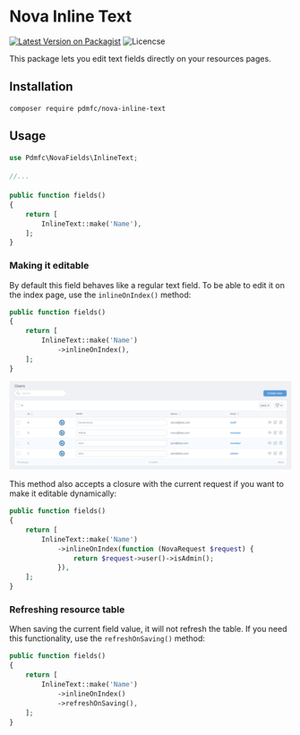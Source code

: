 # Nova Inline Text

[![Latest Version on Packagist](https://img.shields.io/packagist/v/pdmfc/nova-inline-text.svg?style=flat-square)](https://packagist.org/packages/pdmfc/nova-inline-text)
![Licencse](https://img.shields.io/github/license/pdmfc/nova-inline-text)

This package lets you edit text fields directly on your resources pages.

## Installation

```shell
composer require pdmfc/nova-inline-text
```

## Usage

```php
use Pdmfc\NovaFields\InlineText;

//...

public function fields()
{
    return [
        InlineText::make('Name'),
    ];
}
```

### Making it editable

By default this field behaves like a regular text field. To be able to edit it on the index page, use the `inlineOnIndex()` method:

```php
public function fields()
{
    return [
        InlineText::make('Name')
            ->inlineOnIndex(),
    ];
}
```

![Basic usage](images/basic_example.png)

This method also accepts a closure with the current request if you want to make it editable dynamically:

```php
public function fields()
{
    return [
        InlineText::make('Name')
            ->inlineOnIndex(function (NovaRequest $request) {
                return $request->user()->isAdmin();
            }),
    ];
}
```

### Refreshing resource table

When saving the current field value, it will not refresh the table.
If you need this functionality, use the `refreshOnSaving()` method:

```php
public function fields()
{
    return [
        InlineText::make('Name')
            ->inlineOnIndex()
            ->refreshOnSaving(),
    ];
}
```
